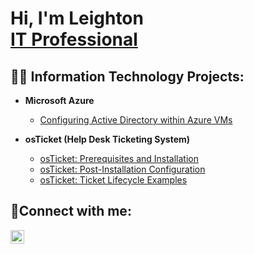 <h1>Hi, I'm Leighton </br>
<a href="https://linkedin.com/in/Josh](https://www.linkedin.com/in/leighton-campbell-5173a213/)">IT Professional</a></h1>

<h2>👨‍💻 Information Technology Projects:</h2>

- <b>Microsoft Azure</b>
  - [Configuring Active Directory within Azure VMs](https://github.com/LeightonCampbell/configure-ad)

- <b>osTicket (Help Desk Ticketing System)</b>
  - [osTicket: Prerequisites and Installation](https://github.com/LeightonCampbell/osticket-prerequisites)
  - [osTicket: Post-Installation Configuration](https://github.com/LeightonCampbell/post-install-config)
  - [osTicket: Ticket Lifecycle Examples](https://github.com/LeightonCampbell/ticket-lifecycle)


<h2>🤳Connect with me:</h2>

[<img align="left" alt="Josh | LinkedIn" width="22px" src="https://cdn.jsdelivr.net/npm/simple-icons@v3/icons/linkedin.svg" />][linkedin]

[linkedin]: https://linkedin.com/in/leighton-a-campbell
